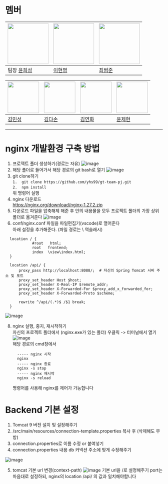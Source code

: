 # 멤버
|<img src="https://avatars.githubusercontent.com/u/45925957?v=4" width="130" height="130">| <img src="https://avatars.githubusercontent.com/u/40009468?v=4" width="130" height="130">|<img src="https://avatars.githubusercontent.com/u/169216626?v=4" width="130" height="130">|
|---|---|---|
|팀장 [윤희성](https://github.com/yhs99) | [이현명](https://github.com/HyunmyoungLee) | [최범준](https://github.com/bumjun12)

|<img src="https://avatars.githubusercontent.com/u/169752511?v=4" width="100" height="100">| <img src="https://avatars.githubusercontent.com/u/19566619?v=4" width="100" height="100">|<img src="https://avatars.githubusercontent.com/u/179418413?v=4" width="100" height="100">|<img src="https://avatars.githubusercontent.com/u/90138613?v=4" width="100" height="100">
|---|---|---|---|
| [김민성](https://github.com/minsung12345) | [김다손](https://github.com/kimdason) | [김연화](https://github.com/peachea27) | [윤제현](https://github.com/dbswpfl)

----------
# nginx 개발환경 구축 방법
  1. 프로젝트 폴더 생성하기(경로는 자유)
![image](https://github.com/user-attachments/assets/3ca3a3f3-76bb-4296-ad9f-c7b42b44826b)
  2. 해당 폴더로 들어가서 해당 경로의 git bash로 열기
![image](https://github.com/user-attachments/assets/9243ca67-4106-488b-ab88-b0c9e15302a4)
  3. git clone하기<br>
     ```1.  git clone https://github.com/yhs99/gt-team-pj.git ``` <br>
     ```2.  npm install ```<br>
     위 명령어 실행
  5. nginx 다운로드<br>
    https://nginx.org/download/nginx-1.27.2.zip
  6. 다운로드 파일을 압축해제 해준 후 안의 내용물을 모두 프로젝트 폴더의 가장 상위폴더로 옮겨준다
![image](https://github.com/user-attachments/assets/c24f5e03-70ed-4e41-90fc-d0f7bac067e3)
  7. conf/nginx.conf 파일을 파일편집기(vscode)로 열어준다<br>
  아래 설정을 추가해준다. (파일 경로는 \ 역슬래시)
```
  location / {
            #root   html;
            root   frontend;
            index  \view\index.html;
  }

  location /api/ {
      proxy_pass http://localhost:8088/;  # 자신의 Spring Tomcat 서버 주소 및 포트
      proxy_set_header Host $host;
      proxy_set_header X-Real-IP $remote_addr;
      proxy_set_header X-Forwarded-For $proxy_add_x_forwarded_for;
      proxy_set_header X-Forwarded-Proto $scheme;
      
      rewrite ^/api/(.*)$ /$1 break;
  }
```
![image](https://github.com/user-attachments/assets/cf0722c4-b23d-4cc1-a71b-a8c065a6b321)

  8. nginx 실행, 중지, 재시작하기 <br>
     자신의 프로젝트 폴더에서 (nginx.exe가 있는 폴더) 우클릭 -> 터미널에서 열기
     ![image](https://github.com/user-attachments/assets/a978148a-7532-4bb0-a6f2-fb82ff53c0ec)
     <br>
     해당 경로의 cmd창에서
     ```
       ----- nginx 시작
       nginx
       ----- nginx 종료
       nginx -s stop
       ----- nginx 재시작
       nginx -s reload
     ```
     명령어를 사용해 nginx를 제어가 가능합니다

# Backend 기본 설정
1. Tomcat 9 버전 설치 및 설정해주기
2. /src/main/resources/connection-template.properties 복사 후 (삭제해도 무방)
3. connection.properties로 이름 수정 or 붙여넣기
4. connection.properties 내용 db 커넥션 주소에 맞게 수정해주기

![image](https://github.com/user-attachments/assets/5c411e13-0b56-4f95-bbf4-9a33f94fa9b7)

5. tomcat 기본 url 변경(context-path)
![image](https://github.com/user-attachments/assets/5dd07ec9-8aec-4b22-ae80-c4b8f73b9ea6)
기본 url을 /로 설정해주기
port는 마음대로 설정하되, nginx의 location /api/ 의 값과 일치해야합니다